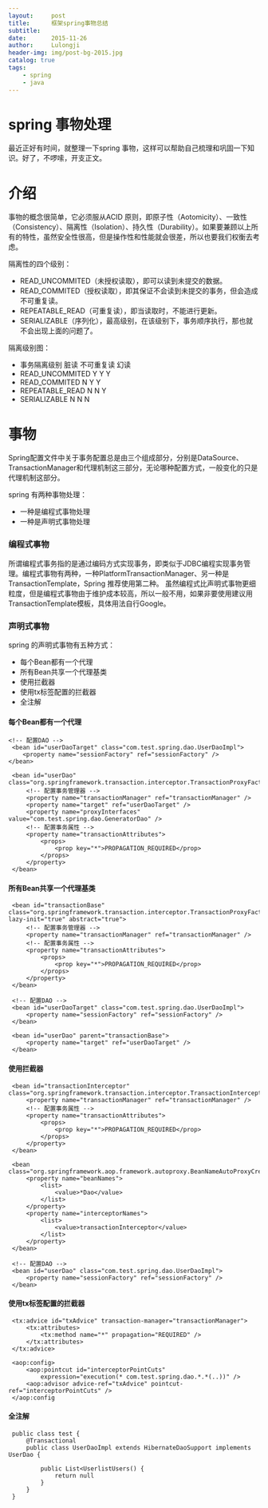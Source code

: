 ```yaml
---
layout:     post
title:      框架spring事物总结
subtitle:   
date:       2015-11-26
author:     Lulongji
header-img: img/post-bg-2015.jpg
catalog: true
tags:
    - spring
    - java
---
```


# spring 事物处理

最近正好有时间，就整理一下spring 事物，这样可以帮助自己梳理和巩固一下知识。好了，不啰嗦，开支正文。

# 介绍
事物的概念很简单，它必须服从ACID 原则，即原子性（Aotomicity）、一致性（Consistency）、隔离性（Isolation）、持久性（Durability）。如果要兼顾以上所有的特性，虽然安全性很高，但是操作性和性能就会很差，所以也要我们权衡去考虑。

隔离性的四个级别：
- READ_UNCOMMITED（未授权读取），即可以读到未提交的数据。
- READ_COMMITED（授权读取），即其保证不会读到未提交的事务，但会造成不可重复读。
- REPEATABLE_READ（可重复读），即当读取时，不能进行更新。
- SERIALIZABLE（序列化），最高级别，在该级别下，事务顺序执行，那也就不会出现上面的问题了。


 隔离级别图：
   - 事务隔离级别 脏读 不可重复读 幻读
   - READ_UNCOMMITED Y Y Y
   - READ_COMMITED N Y Y
   - REPEATABLE_READ N N Y
   - SERIALIZABLE N N N

# 事物
Spring配置文件中关于事务配置总是由三个组成部分，分别是DataSource、TransactionManager和代理机制这三部分，无论哪种配置方式，一般变化的只是代理机制这部分。

spring 有两种事物处理：
-	一种是编程式事物处理
-	一种是声明式事物处理

### 编程式事物
所谓编程式事务指的是通过编码方式实现事务，即类似于JDBC编程实现事务管理。编程式事物有两种，一种PlatformTransactionManager、另一种是TransactionTemplate，Spring 推荐使用第二种。
虽然编程式比声明式事物更细粒度，但是编程式事物由于维护成本较高，所以一般不用，如果非要使用建议用TransactionTemplate模板，具体用法自行Google。

### 声明式事物
spring 的声明式事物有五种方式：
- 	每个Bean都有一个代理
- 	所有Bean共享一个代理基类
- 	使用拦截器
- 	使用tx标签配置的拦截器 
- 	全注解


#### 每个Bean都有一个代理

``` 
<!-- 配置DAO -->
 <bean id="userDaoTarget" class="com.test.spring.dao.UserDaoImpl">
	<property name="sessionFactory" ref="sessionFactory" />
</bean>
 
 <bean id="userDao" class="org.springframework.transaction.interceptor.TransactionProxyFactoryBean">
	 <!-- 配置事务管理器 -->
	 <property name="transactionManager" ref="transactionManager" />
	 <property name="target" ref="userDaoTarget" />
	 <property name="proxyInterfaces" value="com.test.spring.dao.GeneratorDao" />
	 <!-- 配置事务属性 -->
	 <property name="transactionAttributes">
		 <props>
			 <prop key="*">PROPAGATION_REQUIRED</prop>
		 </props>
	 </property>
 </bean>

```

#### 所有Bean共享一个代理基类
```
 <bean id="transactionBase" class="org.springframework.transaction.interceptor.TransactionProxyFactoryBean" lazy-init="true" abstract="true">
	 <!-- 配置事务管理器 -->
	 <property name="transactionManager" ref="transactionManager" />
	 <!-- 配置事务属性 -->
	 <property name="transactionAttributes">
		 <props>
			 <prop key="*">PROPAGATION_REQUIRED</prop>
		 </props>
	 </property>
 </bean>
 
 <!-- 配置DAO -->
 <bean id="userDaoTarget" class="com.test.spring.dao.UserDaoImpl">
	 <property name="sessionFactory" ref="sessionFactory" />
 </bean>
 
 <bean id="userDao" parent="transactionBase">
	 <property name="target" ref="userDaoTarget" />
 </bean>
 ```

#### 使用拦截器
```
 <bean id="transactionInterceptor" class="org.springframework.transaction.interceptor.TransactionInterceptor">
	 <property name="transactionManager" ref="transactionManager" />
	 <!-- 配置事务属性 -->
	 <property name="transactionAttributes">
		 <props>
			 <prop key="*">PROPAGATION_REQUIRED</prop>
		 </props>
	 </property>
 </bean>
 
 <bean class="org.springframework.aop.framework.autoproxy.BeanNameAutoProxyCreator">
	 <property name="beanNames">
		 <list>
			 <value>*Dao</value>
		 </list>
	 </property>
	 <property name="interceptorNames">
		 <list>
			 <value>transactionInterceptor</value>
		 </list>
	 </property>
 </bean>
 
 <!-- 配置DAO -->
 <bean id="userDao" class="com.test.spring.dao.UserDaoImpl">
	 <property name="sessionFactory" ref="sessionFactory" />
 </bean>
```

#### 使用tx标签配置的拦截器

```
 <tx:advice id="txAdvice" transaction-manager="transactionManager">
	 <tx:attributes>
		 <tx:method name="*" propagation="REQUIRED" />
	 </tx:attributes>
 </tx:advice>
 
 <aop:config>
	 <aop:pointcut id="interceptorPointCuts"
		 expression="execution(* com.test.spring.dao.*.*(..))" />
	 <aop:advisor advice-ref="txAdvice" pointcut-ref="interceptorPointCuts" />
 </aop:config   

```

#### 全注解

```
 public class test {
	 @Transactional
	 public class UserDaoImpl extends HibernateDaoSupport implements UserDao {
 
		 public List<UserlistUsers() {
			 return null
		 }
	 }
 }

```


